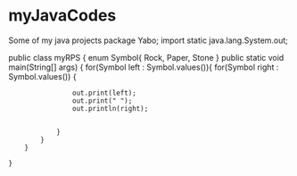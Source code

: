 # myJavaCodes
Some of my java projects
package Yabo;
import static java.lang.System.out;

public class myRPS {
	enum Symbol{
		Rock, Paper, Stone
	}
	public static void main(String[] args) {
		for(Symbol left : Symbol.values()){
			for(Symbol right : Symbol.values()) {
			
					
					out.print(left);
					out.print(" ");
					out.println(right);
					
					
				}
			}
		}

	}


